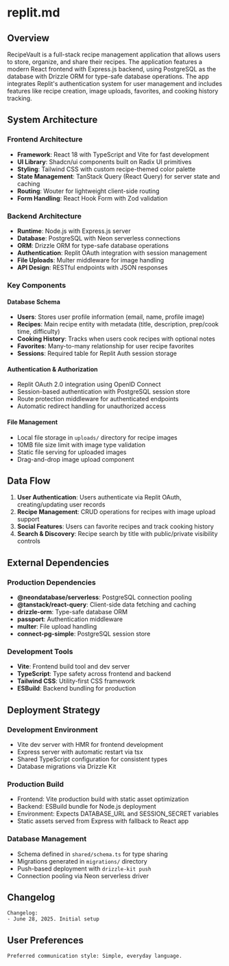 # replit.md

## Overview

RecipeVault is a full-stack recipe management application that allows users to store, organize, and share their recipes. The application features a modern React frontend with Express.js backend, using PostgreSQL as the database with Drizzle ORM for type-safe database operations. The app integrates Replit's authentication system for user management and includes features like recipe creation, image uploads, favorites, and cooking history tracking.

## System Architecture

### Frontend Architecture
- **Framework**: React 18 with TypeScript and Vite for fast development
- **UI Library**: Shadcn/ui components built on Radix UI primitives
- **Styling**: Tailwind CSS with custom recipe-themed color palette
- **State Management**: TanStack Query (React Query) for server state and caching
- **Routing**: Wouter for lightweight client-side routing
- **Form Handling**: React Hook Form with Zod validation

### Backend Architecture
- **Runtime**: Node.js with Express.js server
- **Database**: PostgreSQL with Neon serverless connections
- **ORM**: Drizzle ORM for type-safe database operations
- **Authentication**: Replit OAuth integration with session management
- **File Uploads**: Multer middleware for image handling
- **API Design**: RESTful endpoints with JSON responses

### Key Components

#### Database Schema
- **Users**: Stores user profile information (email, name, profile image)
- **Recipes**: Main recipe entity with metadata (title, description, prep/cook time, difficulty)
- **Cooking History**: Tracks when users cook recipes with optional notes
- **Favorites**: Many-to-many relationship for user recipe favorites
- **Sessions**: Required table for Replit Auth session storage

#### Authentication & Authorization
- Replit OAuth 2.0 integration using OpenID Connect
- Session-based authentication with PostgreSQL session store
- Route protection middleware for authenticated endpoints
- Automatic redirect handling for unauthorized access

#### File Management
- Local file storage in `uploads/` directory for recipe images
- 10MB file size limit with image type validation
- Static file serving for uploaded images
- Drag-and-drop image upload component

## Data Flow

1. **User Authentication**: Users authenticate via Replit OAuth, creating/updating user records
2. **Recipe Management**: CRUD operations for recipes with image upload support
3. **Social Features**: Users can favorite recipes and track cooking history
4. **Search & Discovery**: Recipe search by title with public/private visibility controls

## External Dependencies

### Production Dependencies
- **@neondatabase/serverless**: PostgreSQL connection pooling
- **@tanstack/react-query**: Client-side data fetching and caching
- **drizzle-orm**: Type-safe database ORM
- **passport**: Authentication middleware
- **multer**: File upload handling
- **connect-pg-simple**: PostgreSQL session store

### Development Tools
- **Vite**: Frontend build tool and dev server
- **TypeScript**: Type safety across frontend and backend
- **Tailwind CSS**: Utility-first CSS framework
- **ESBuild**: Backend bundling for production

## Deployment Strategy

### Development Environment
- Vite dev server with HMR for frontend development
- Express server with automatic restart via tsx
- Shared TypeScript configuration for consistent types
- Database migrations via Drizzle Kit

### Production Build
- Frontend: Vite production build with static asset optimization
- Backend: ESBuild bundle for Node.js deployment
- Environment: Expects DATABASE_URL and SESSION_SECRET variables
- Static assets served from Express with fallback to React app

### Database Management
- Schema defined in `shared/schema.ts` for type sharing
- Migrations generated in `migrations/` directory
- Push-based deployment with `drizzle-kit push`
- Connection pooling via Neon serverless driver

## Changelog

```
Changelog:
- June 28, 2025. Initial setup
```

## User Preferences

```
Preferred communication style: Simple, everyday language.
```